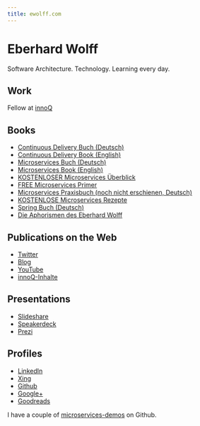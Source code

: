 ```yaml
---
title: ewolff.com
---
```


# Eberhard Wolff

Software Architecture. Technology. Learning every day.

## Work

Fellow at [innoQ](http://innoq.com)

## Books

* [Continuous Delivery Buch (Deutsch)](http://continuous-delivery-buch.de)
* [Continuous Delivery Book (English)](http://continuous-delivery-book.com)
* [Microservices Buch (Deutsch)](http://microservices-buch.de)
* [Microservices Book (English)](http://microservices-book.com)
* [KOSTENLOSER Microservices Überblick](http://microservices-buch.de/ueberblick.html)
* [FREE Microservices Primer](http://microservices-book.com/primer.html)
* [Microservices Praxisbuch (noch nicht erschienen, Deutsch)](http://microservices-praxisbuch.de)
* [KOSTENLOSE Microservices Rezepte](http://microservices-praxisbuch.de/rezepte.html)
* [Spring Buch (Deutsch)](http://spring-buch.de)
* [Die Aphorismen des Eberhard Wolff](https://entwickler.de/press/buecher/die-aphorismen-des-eberhard-wolff-579813305.html)

## Publications on the Web

  * [Twitter](https://twitter.com/ewolff)
  * [Blog](http://www.heise.de/developer/Continuous-Architecture-2687847.html)
  * [YouTube](http://www.youtube.com/user/ewolff)
  * [innoQ-Inhalte](https://www.innoq.com/de/timeline/?person=eberhard)
  
## Presentations

 * [Slideshare](http://www.slideshare.net/ewolff/presentations)
 * [Speakerdeck](https://speakerdeck.com/ewolff)
 * [Prezi](https://prezi.com/user/ewolff/)

## Profiles

  * [LinkedIn](http://www.linkedin.com/pub/eberhard-wolff/0/501/ab8)
  * [Xing](https://www.xing.com/profile/Eberhard_Wolff)
  * [Github](https://github.com/ewolff)
  * [Google+](https://plus.google.com/+EberhardWolff)
  * [Goodreads](https://goodreads.com/author/show/111923.Eberhard_Wolff)

I have a couple of [microservices-demos](microservices-demos.html) on Github.
